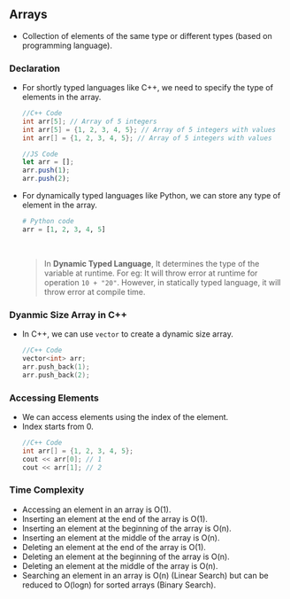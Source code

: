 ## Arrays

- Collection of elements of the same type or different types (based on programming language).

### Declaration

- For shortly typed languages like C++, we need to specify the type of elements in the array.

  ```cpp
  //C++ Code
  int arr[5]; // Array of 5 integers
  int arr[5] = {1, 2, 3, 4, 5}; // Array of 5 integers with values
  int arr[] = {1, 2, 3, 4, 5}; // Array of 5 integers with values
  ```

  ```js
  //JS Code
  let arr = [];
  arr.push(1);
  arr.push(2);
  ```

- For dynamically typed languages like Python, we can store any type of element in the array.

  ```python
  # Python code
  arr = [1, 2, 3, 4, 5]
  ```

    <br>

  > In **Dynamic Typed Language**, It determines the type of the variable at runtime. For eg: It will throw error at runtime for operation `10 + "20"`. However, in statically typed language, it will throw error at compile time.

### Dyanmic Size Array in C++

- In C++, we can use `vector` to create a dynamic size array.

  ```cpp
  //C++ Code
  vector<int> arr;
  arr.push_back(1);
  arr.push_back(2);
  ```

### Accessing Elements

- We can access elements using the index of the element.
- Index starts from 0.
  ```cpp
  //C++ Code
  int arr[] = {1, 2, 3, 4, 5};
  cout << arr[0]; // 1
  cout << arr[1]; // 2
  ```

### Time Complexity

- Accessing an element in an array is O(1).
- Inserting an element at the end of the array is O(1).
- Inserting an element at the beginning of the array is O(n).
- Inserting an element at the middle of the array is O(n).
- Deleting an element at the end of the array is O(1).
- Deleting an element at the beginning of the array is O(n).
- Deleting an element at the middle of the array is O(n).
- Searching an element in an array is O(n) (Linear Search) but can be reduced to O(logn) for sorted arrays (Binary Search).
